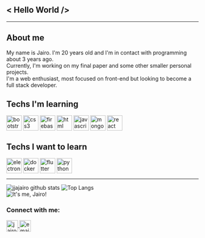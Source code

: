 ## < Hello World />

---

## About me

My name is Jairo. I'm 20 years old and I'm in contact with programming about 3 years ago. <br/>
Currently, I'm working on my final paper and some other smaller personal projects. <br/>
I'm a web enthusiast, most focused on front-end but looking to become a full stack developer. <br/>

## Techs I'm learning

<div>
  <img align="center" alt="bootstrap" height="40" width="40" src="https://devicon.dev/devicon.git/icons/bootstrap/bootstrap-plain.svg" style="max-width:100%"/>
  <img align="center" alt="css3" height="40" width="40" src="https://devicon.dev/devicon.git/icons/css3/css3-plain.svg" style="max-width:100%"/>
  <img align="center" alt="firebase" height="40" width="40" src="https://www.gstatic.com/devrel-devsite/prod/vf7e3a995d426e05d42b78fc7d21a14329a91016dc065dc22c480cc8f443ef33e/firebase/images/touchicon-180.png" style="max-width:100%"/>
  <img align="center" alt="html" height="40" width="40" src="https://devicon.dev/devicon.git/icons/html5/html5-plain.svg" style="max-width:100%"/>
  <img align="center" alt="javascript" height="40" width="40" src="https://devicon.dev/devicon.git/icons/javascript/javascript-plain.svg" style="max-width:100%"/>
  <img align="center" alt="mongodb" height="40" width="40" src="https://devicon.dev/devicon.git/icons/mongodb/mongodb-plain.svg" style="max-width:100%"/>
  <img align="center" alt="react" height="40" width="40" src="https://devicon.dev/devicon.git/icons/react/react-original.svg" style="max-width:100%"/>

</div>

## Techs I want to learn

<div>
    <img align="center" alt="electron" height="40" width="40" src="https://devicon.dev/devicon.git/icons/electron/electron-original.svg" style="max-width:100%"/>
    <img align="center" alt="docker" height="40" width="40" src="https://devicon.dev/devicon.git/icons/docker/docker-original.svg" style="max-width:100%"/>
    <img align="center" alt="flutter" height="40" width="40" src="https://devicon.dev/devicon.git/icons/flutter/flutter-original.svg" style="max-width:100%"/>
    <img align="center" alt="python" height="40" width="40" src="https://devicon.dev/devicon.git/icons/python/python-original.svg" style="max-width:100%"/>
</div>

---

![jjajairo github stats](https://github-readme-stats.vercel.app/api?username=jjajairo&show_icons=true&theme=tokyonight)
![Top Langs](https://github-readme-stats.vercel.app/api/top-langs/?username=jjajairo&layout=compact&theme=tokyonight)
<br/>
<img src="https://komarev.com/ghpvc/?username=jjajairo&label=Visualiza%C3%A7%C3%B5es&color=red&style=flat" alt="It's me, Jairo!" />

### Connect with me:

<a  href="https://www.linkedin.com/in/jairo-caetano-junior/" target="_blank">
  <img margin="20px" align="center" alt="jairo-linkedin" height="30" width="30" src="https://devicon.dev/devicon.git/icons/linkedin/linkedin-original.svg"/>
</a>
<a  href="mailto:jairojunior841@gmail.com" target="_blank">
  <img margin="20px" align="center" alt="email" height="30" width="30" src="https://www.flaticon.com/svg/static/icons/svg/281/281769.svg"/>
</a>
